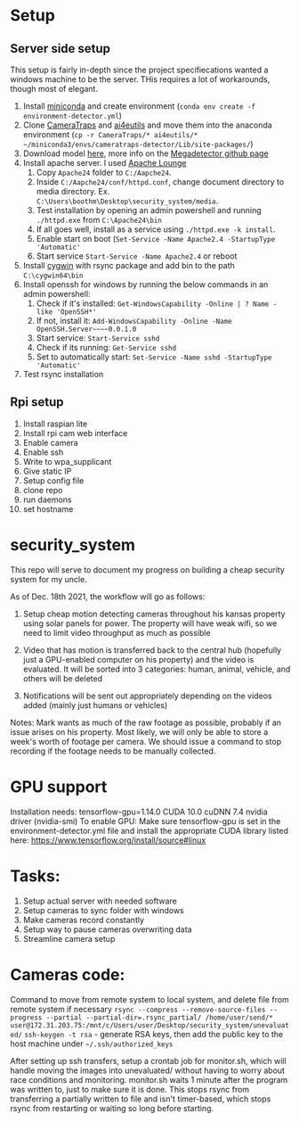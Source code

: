 # Setup

## Server side setup
This setup is fairly in-depth since the project specifiecations wanted a windows machine to be the server. THis requires a lot of workarounds, though most of elegant.  
1. Install [miniconda](https://docs.conda.io/en/latest/miniconda.html#windows-installers) and create environment (`conda env create -f environment-detector.yml`)
2. Clone [CameraTraps](https://github.com/microsoft/CameraTraps) and [ai4eutils](https://github.com/microsoft/ai4eutils) and move them into the anaconda environment (`cp -r CameraTraps/* ai4eutils/* ~/miniconda3/envs/cameratraps-detector/Lib/site-packages/`)
3. Download model [here](https://lilablobssc.blob.core.windows.net/models/camera_traps/megadetector/md_v4.1.0/md_v4.1.0.pb), more info on the [Megadetector github page](https://github.com/microsoft/CameraTraps/blob/master/megadetector.md)
4. Install apache server. I used [Apache Lounge](https://www.apachelounge.com/download/)
	1. Copy `Apache24` folder to `C:/Aapche24`.
	2. Inside `C:/Aapche24/conf/httpd.conf`, change document directory to media directory. Ex. `C:\Users\boothm\Desktop\security_system/media`.
	3. Test installation by opening an admin powershell and running `./httpd.exe` from `C:\Apache24\bin`
	4. If all goes well, install as a service using `./httpd.exe -k install`.
	5. Enable start on boot (`Set-Service -Name Apache2.4 -StartupType 'Automatic'`
	6. Start service `Start-Service -Name Apache2.4` or reboot
5. Install [cygwin](https://www.cygwin.com/) with rsync package and add bin to the path `C:\cygwin64\bin`
6. Install openssh for windows by running the below commands in an admin powershell:
	1. Check if it's installed: `Get-WindowsCapability -Online | ? Name -like 'OpenSSH*'`
	2. If not, install it: `Add-WindowsCapability -Online -Name OpenSSH.Server~~~~0.0.1.0`
	3. Start service: `Start-Service sshd`
	4. Check if its running: `Get-Service sshd`
	5. Set to automatically start: `Set-Service -Name sshd -StartupType 'Automatic'`
7. Test rsync installation

## Rpi setup
1. Install raspian lite
2. Install rpi cam web interface
3. Enable camera
4. Enable ssh
5. Write to wpa_supplicant
6. Give static IP
7. Setup config file
8. clone repo
9. run daemons
10. set hostname

# security_system

This repo will serve to document my progress on building a cheap security system for my uncle.

As of Dec. 18th 2021, the workflow will go as follows:
1. Setup cheap motion detecting cameras throughout his kansas property using solar panels for power.
The property will have weak wifi, so we need to limit video throughput as much as possible

2. Video that has motion is transferred back to the central hub (hopefully just a GPU-enabled computer on his property) and the video is evaluated. It will be sorted into 3 categories: human, animal, vehicle, and others will be deleted

3. Notifications will be sent out appropriately depending on the videos added (mainly just humans or vehicles)

Notes:
Mark wants as much of the raw footage as possible, probably if an issue arises on his property. Most likely, we will only be able to store a week's worth of footage per camera. We should issue a command to stop recording if the footage needs to be manually collected.

# GPU support
Installation needs:
tensorflow-gpu=1.14.0
CUDA 10.0
cuDNN 7.4
nvidia driver (nvidia-smi)
To enable GPU:
Make sure tensorflow-gpu is set in the environment-detector.yml file and install the appropriate CUDA library listed here: https://www.tensorflow.org/install/source#linux


# Tasks:
1. Setup actual server with needed software
2. Setup cameras to sync folder with windows
3. Make cameras record constantly
4. Setup way to pause cameras overwriting data
5. Streamline camera setup

# Cameras code:
Command to move from remote system to local system, and delete file from remote system if necessary
`rsync --compress --remove-source-files --progress --partial --partial-dir=.rsync_partial/ /home/user/send/* user@172.31.203.75:/mnt/c/Users/user/Desktop/security_system/unevaluated/`
`ssh-keygen -t rsa` - generate RSA keys, then add the public key to the host machine under `~/.ssh/authorized_keys`

After setting up ssh transfers, setup a crontab job for monitor.sh, which will handle moving the images into unevaluated/ without having to worry about race conditions and monitoring. monitor.sh waits 1 minute after the program was written to, just to make sure it is done. This stops rsync from transferring a partially written to file and isn't timer-based, which stops rsync from restarting or waiting so long before starting.

